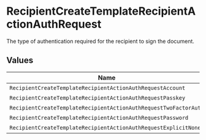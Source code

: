 # RecipientCreateTemplateRecipientActionAuthRequest

The type of authentication required for the recipient to sign the document.


## Values

| Name                                                             | Value                                                            |
| ---------------------------------------------------------------- | ---------------------------------------------------------------- |
| `RecipientCreateTemplateRecipientActionAuthRequestAccount`       | ACCOUNT                                                          |
| `RecipientCreateTemplateRecipientActionAuthRequestPasskey`       | PASSKEY                                                          |
| `RecipientCreateTemplateRecipientActionAuthRequestTwoFactorAuth` | TWO_FACTOR_AUTH                                                  |
| `RecipientCreateTemplateRecipientActionAuthRequestPassword`      | PASSWORD                                                         |
| `RecipientCreateTemplateRecipientActionAuthRequestExplicitNone`  | EXPLICIT_NONE                                                    |